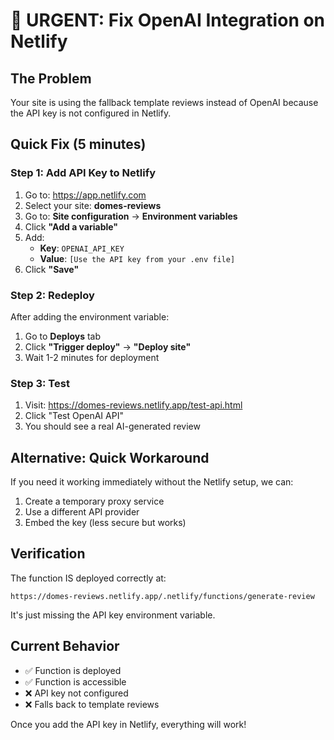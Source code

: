 # 🚨 URGENT: Fix OpenAI Integration on Netlify

## The Problem
Your site is using the fallback template reviews instead of OpenAI because the API key is not configured in Netlify.

## Quick Fix (5 minutes)

### Step 1: Add API Key to Netlify

1. Go to: https://app.netlify.com
2. Select your site: **domes-reviews**
3. Go to: **Site configuration** → **Environment variables**
4. Click **"Add a variable"**
5. Add:
   - **Key**: `OPENAI_API_KEY`
   - **Value**: `[Use the API key from your .env file]`
6. Click **"Save"**

### Step 2: Redeploy

After adding the environment variable:
1. Go to **Deploys** tab
2. Click **"Trigger deploy"** → **"Deploy site"**
3. Wait 1-2 minutes for deployment

### Step 3: Test

1. Visit: https://domes-reviews.netlify.app/test-api.html
2. Click "Test OpenAI API"
3. You should see a real AI-generated review

## Alternative: Quick Workaround

If you need it working immediately without the Netlify setup, we can:
1. Create a temporary proxy service
2. Use a different API provider
3. Embed the key (less secure but works)

## Verification

The function IS deployed correctly at:
```
https://domes-reviews.netlify.app/.netlify/functions/generate-review
```

It's just missing the API key environment variable.

## Current Behavior

- ✅ Function is deployed
- ✅ Function is accessible
- ❌ API key not configured
- ❌ Falls back to template reviews

Once you add the API key in Netlify, everything will work!
